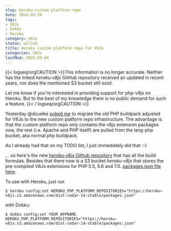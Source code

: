 ```yaml
---
slug: heroku-custom-platform-repo
date: 2016-03-28
tags:
- V8Js
- Dokku
- Heroku
category: V8Js
status: wilted
title: Heroku custom platform repo for V8Js
categories: V8Js
lastMod: 2025-03-04
---
```

{{< logseq/orgCAUTION >}}This information is no longer accurate. Neither has the linked _heroku-v8js_ GitHub repository received an updated in recent years, nor does the mentioned S3 bucket still exist.

Let me know if you're interested in providing support for php-v8js on Heroku. But to the best of my knowledge there is no public demand for such a feature.
{{< / logseq/orgCAUTION >}}

Yesterday @dzuelke [poked me](https://github.com/heroku/heroku-buildpack-php/issues/80#issuecomment-202133119) to migrate the old PHP buildpack adjusted for V8Js to the new custom platform repo infrastructure. The advantage is that the custom platform repo only contains the v8js extension packages now, the rest (i.e. Apache and PHP itself) are pulled from the lang-php bucket, aka normal php buildpack.

As I already had that on my TODO list, I just immediately did that :-)

... so here's the new [heroku-v8js Github repository](https://github.com/phpv8/heroku-v8js) that has all the build formulas. Besides that there now is a S3 bucket *heroku-v8js* that stores the pre-compiled V8Js extensions for PHP 5.5, 5.6 and 7.0. [packages.json file here](https://heroku-v8js.s3.amazonaws.com/dist-cedar-14-stable/packages.json).

To use with Heroku, just run

```
$ heroku config:set HEROKU_PHP_PLATFORM_REPOSITORIES="https://heroku-v8js.s3.amazonaws.com/dist-cedar-14-stable/packages.json"
```

with Dokku:

```
$ dokku config:set YOUR_APPNAME HEROKU_PHP_PLATFORM_REPOSITORIES="https://heroku-v8js.s3.amazonaws.com/dist-cedar-14-stable/packages.json"
```
